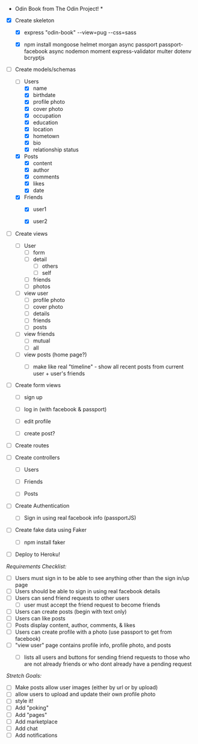 * Odin Book from The Odin Project! *

- [X] Create skeleton
  - [X] express "odin-book" --view=pug --css=sass
  - [X] npm install mongoose helmet morgan async passport passport-facebook async nodemon moment express-validator multer dotenv bcryptjs


- [ ] Create models/schemas
  - [ ] Users
    - [X] name
    - [X] birthdate
    - [X] profile photo
    - [X] cover photo
    - [X] occupation
    - [X] education
    - [X] location
    - [X] hometown
    - [X] bio
    - [X] relationship status
  - [X] Posts
    - [X] content
    - [X] author
    - [X] comments
    - [X] likes
    - [X] date
  - [X] Friends
    - [X] user1
    - [X] user2


- [ ] Create views
  - [ ] User
    - [ ] form
    - [ ] detail
      - [ ] others
      - [ ] self
    - [ ] friends
    - [ ] photos
  
  - [ ] view user
    - [ ] profile photo
    - [ ] cover photo
    - [ ] details
    - [ ] friends
    - [ ] posts
  - [ ] view friends
    - [ ] mutual
    - [ ] all
  - [ ] view posts (home page?)
    - [ ] make like real "timeline" - show all recent posts from current user + user's friends


- [ ] Create form views
  - [ ] sign up
  - [ ] log in (with facebook & passport)
  - [ ] edit profile
  - [ ] create post?


- [ ] Create routes


- [ ] Create controllers
  - [ ] Users
  - [ ] Friends
  - [ ] Posts


- [ ] Create Authentication
  - [ ] Sign in using real facebook info (passportJS)


- [ ] Create fake data using Faker 
  - [ ] npm install faker

- [ ] Deploy to Heroku!


*Requirements Checklist:*
- [ ] Users must sign in to be able to see anything other than the sign in/up page
- [ ] Users should be able to sign in using real facebook details
- [ ] Users can send friend requests to other users
  - [ ] user must accept the friend request to become friends
- [ ] Users can create posts (begin with text only)
- [ ] Users can like posts
- [ ] Posts display content, author, comments, & likes
- [ ] Users can create profile with a photo (use passport to get from facebook)
- [ ] "view user" page contains profile info, profile photo, and posts
  - [ ] lists all users and buttons for sending friend requests to those who are not already friends or who dont already have a pending request


*Stretch Goals:*
- [ ] Make posts allow user images (either by url or by upload)
- [ ] allow users to upload and update their own profile photo
- [ ] style it!
- [ ] Add "poking" 
- [ ] Add "pages" 
- [ ] Add marketplace 
- [ ] Add chat 
- [ ] Add notifications